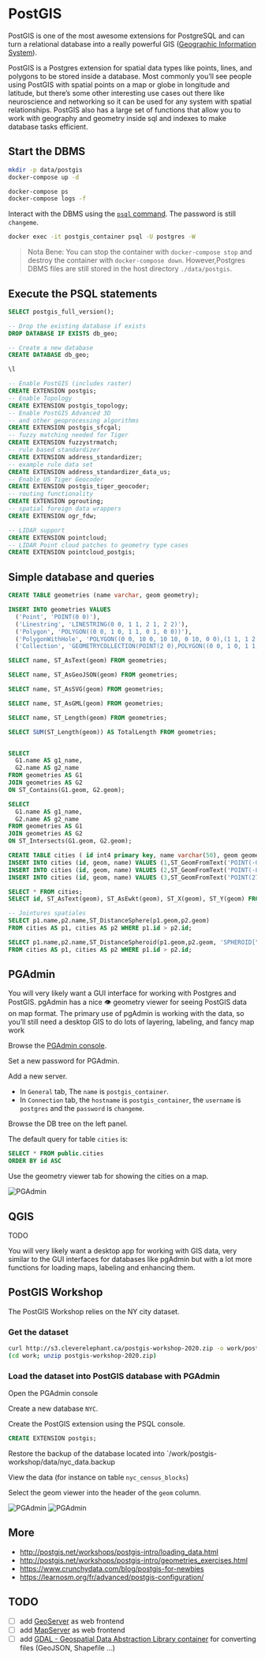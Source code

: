 # PostGIS

PostGIS is one of the most awesome extensions for PostgreSQL and can turn a relational database into a really powerful GIS ([Geographic Information System](https://en.wikipedia.org/wiki/Geographic_information_system)).

PostGIS is a Postgres extension for spatial data types like points, lines, and polygons to be stored inside a database. Most commonly you’ll see people using PostGIS with spatial points on a map or globe in longitude and latitude, but there’s some other interesting use cases out there like neuroscience and networking so it can be used for any system with spatial relationships. PostGIS also has a large set of functions that allow you to work with geography and geometry inside sql and indexes to make database tasks efficient.

## Start the DBMS

```bash
mkdir -p data/postgis
docker-compose up -d
```

```bash
docker-compose ps
docker-compose logs -f
```


Interact with the DBMS using the [`psql` command](https://docs.postgresql.fr/10/app-psql.html).
The password is still `changeme`.
```bash
docker exec -it postgis_container psql -U postgres -W
```

> Nota Bene: You can stop the container with `docker-compose stop` and destroy the container with `docker-compose down`. However,Postgres DBMS files are still stored in the host directory `./data/postgis`.


## Execute the PSQL statements

```sql
SELECT postgis_full_version();

-- Drop the existing database if exists
DROP DATABASE IF EXISTS db_geo;

-- Create a new database
CREATE DATABASE db_geo;

\l

-- Enable PostGIS (includes raster)
CREATE EXTENSION postgis;
-- Enable Topology
CREATE EXTENSION postgis_topology;
-- Enable PostGIS Advanced 3D 
-- and other geoprocessing algorithms
CREATE EXTENSION postgis_sfcgal;
-- fuzzy matching needed for Tiger
CREATE EXTENSION fuzzystrmatch;
-- rule based standardizer
CREATE EXTENSION address_standardizer;
-- example rule data set
CREATE EXTENSION address_standardizer_data_us;
-- Enable US Tiger Geocoder
CREATE EXTENSION postgis_tiger_geocoder;
-- routing functionality
CREATE EXTENSION pgrouting;
-- spatial foreign data wrappers
CREATE EXTENSION ogr_fdw;

-- LIDAR support
CREATE EXTENSION pointcloud;
-- LIDAR Point cloud patches to geometry type cases
CREATE EXTENSION pointcloud_postgis;
```

## Simple database and queries

```sql
CREATE TABLE geometries (name varchar, geom geometry);

INSERT INTO geometries VALUES
  ('Point', 'POINT(0 0)'),
  ('Linestring', 'LINESTRING(0 0, 1 1, 2 1, 2 2)'),
  ('Polygon', 'POLYGON((0 0, 1 0, 1 1, 0 1, 0 0))'),
  ('PolygonWithHole', 'POLYGON((0 0, 10 0, 10 10, 0 10, 0 0),(1 1, 1 2, 2 2, 2 1, 1 1))'),
  ('Collection', 'GEOMETRYCOLLECTION(POINT(2 0),POLYGON((0 0, 1 0, 1 1, 0 1, 0 0)))');

SELECT name, ST_AsText(geom) FROM geometries;

SELECT name, ST_AsGeoJSON(geom) FROM geometries;

SELECT name, ST_AsSVG(geom) FROM geometries;

SELECT name, ST_AsGML(geom) FROM geometries;

SELECT name, ST_Length(geom) FROM geometries;

SELECT SUM(ST_Length(geom)) AS TotalLength FROM geometries;


SELECT
  G1.name AS g1_name,
  G2.name AS g2_name
FROM geometries AS G1
JOIN geometries AS G2
ON ST_Contains(G1.geom, G2.geom);

SELECT
  G1.name AS g1_name,
  G2.name AS g2_name
FROM geometries AS G1
JOIN geometries AS G2
ON ST_Intersects(G1.geom, G2.geom);

```


```sql
CREATE TABLE cities ( id int4 primary key, name varchar(50), geom geometry(POINT,4326) );
INSERT INTO cities (id, geom, name) VALUES (1,ST_GeomFromText('POINT(-0.1257 51.508)',4326),'London, England');
INSERT INTO cities (id, geom, name) VALUES (2,ST_GeomFromText('POINT(-81.233 42.983)',4326),'London, Ontario');
INSERT INTO cities (id, geom, name) VALUES (3,ST_GeomFromText('POINT(27.91162491 -33.01529)',4326),'East London,SA');

SELECT * FROM cities;
SELECT id, ST_AsText(geom), ST_AsEwkt(geom), ST_X(geom), ST_Y(geom) FROM cities;

-- Jointures spatiales
SELECT p1.name,p2.name,ST_DistanceSphere(p1.geom,p2.geom)
FROM cities AS p1, cities AS p2 WHERE p1.id > p2.id;

SELECT p1.name,p2.name,ST_DistanceSpheroid(p1.geom,p2.geom, 'SPHEROID["GRS_1980",6378137,298.257222]')
FROM cities AS p1, cities AS p2 WHERE p1.id > p2.id;
```


## PGAdmin

You will very likely want a GUI interface for working with Postgres and PostGIS. pgAdmin has a nice 👁️ geometry viewer for seeing PostGIS data on map format. The primary use of pgAdmin is working with the data, so you’ll still need a desktop GIS to do lots of layering, labeling, and fancy map work


Browse the [PGAdmin console](http://localhost:5050).

Set a new password for PGAdmin.

Add a new server.
* In `General` tab, The `name` is `postgis_container`.
* In `Connection` tab, the `hostname` is `postgis_container`, the `username` is `postgres` and the  `password` is `changeme`.

Browse the DB tree on the left panel.

The default query for table `cities` is:
```sql
SELECT * FROM public.cities
ORDER BY id ASC 
```

Use the geometry viewer tab for showing the cities on a map.

![PGAdmin](images/pgadmin_postgis-01.png)


## QGIS

TODO

You will very likely want a desktop app for working with GIS data, very similar to the GUI interfaces for databases like pgAdmin but with a lot more functions for loading maps, labeling and enhancing them.


## PostGIS Workshop 

The PostGIS Workshop relies on the NY city dataset.

### Get the dataset

```bash
curl http://s3.cleverelephant.ca/postgis-workshop-2020.zip -o work/postgis-workshop-2020.zip 
(cd work; unzip postgis-workshop-2020.zip)
```

### Load the dataset into PostGIS database with PGAdmin

Open the PGAdmin console

Create a new database `NYC`.

Create the PostGIS extension using the PSQL console.
```sql
CREATE EXTENSION postgis;
```

Restore the backup of the database located into `/work/postgis-workshop/data/nyc_data.backup

View the data (for instance on table `nyc_census_blocks`)

Select the geom viewer into the header of the `geom` column.

![PGAdmin](images/pgadmin_postgis-03.png)
![PGAdmin](images/pgadmin_postgis-02.png)

## More
* http://postgis.net/workshops/postgis-intro/loading_data.html
* http://postgis.net/workshops/postgis-intro/geometries_exercises.html
* https://www.crunchydata.com/blog/postgis-for-newbies
* https://learnosm.org/fr/advanced/postgis-configuration/

## TODO
* [ ] add [GeoServer](https://hub.docker.com/r/kartoza/geoserver) as web frontend
* [ ] add [MapServer](https://hub.docker.com/r/mapserver/mapserver) as web frontend
* [ ] add [GDAL - Geospatial Data Abstraction Library container](https://hub.docker.com/r/osgeo/gdal) for converting files (GeoJSON, Shapefile ...)
